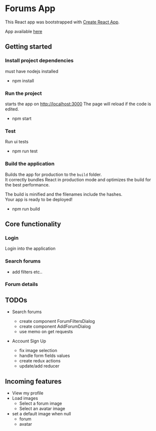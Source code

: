 # Forums App

This React app was bootstrapped with [Create React App](https://github.com/facebook/create-react-app).

App available [here](https://forums-app.herokuapp.com/)

## Getting started

### Install project dependencies

must have nodejs installed

- npm install

### Run the project

starts the app on [http://localhost:3000](http://localhost:3000)
The page will reload if the code is edited.

- npm start

### Test

Run ui tests

- npm run test

### Build the application

Builds the app for production to the `build` folder.\
It correctly bundles React in production mode and optimizes the build for the best performance.

The build is minified and the filenames include the hashes.\
Your app is ready to be deployed!

- npm run build

## Core functionality

### Login

Login into the application

### Search forums

- add filters etc..

### Forum details

## TODOs

- Search forums

  - create component ForumFiltersDialog
  - create component AddForumDialog
  - use memo on get requests

- Account Sign Up

  - fix image selection
  - handle form fields values
  - create redux actions
  - update/add reducer

## Incoming features

- View my profile
- Load images
  - Select a forum image
  - Select an avatar image
- set a default image when null
  - forum
  - avatar
